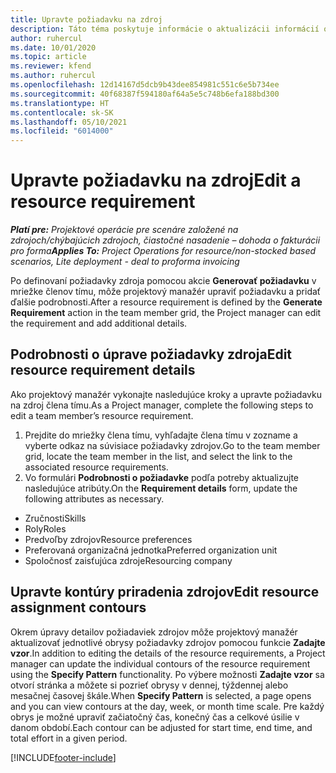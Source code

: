 ```yaml
---
title: Upravte požiadavku na zdroj
description: Táto téma poskytuje informácie o aktualizácii informácií o požiadavkách zdrojov.
author: ruhercul
ms.date: 10/01/2020
ms.topic: article
ms.reviewer: kfend
ms.author: ruhercul
ms.openlocfilehash: 12d14167d5dcb9b43dee854981c551c6e5b734ee
ms.sourcegitcommit: 40f68387f594180af64a5e5c748b6efa188bd300
ms.translationtype: HT
ms.contentlocale: sk-SK
ms.lasthandoff: 05/10/2021
ms.locfileid: "6014000"
---
```

# <a name="edit-a-resource-requirement"></a><span data-ttu-id="0e208-103">Upravte požiadavku na zdroj</span><span class="sxs-lookup"><span data-stu-id="0e208-103">Edit a resource requirement</span></span>

<span data-ttu-id="0e208-104">_**Platí pre:** Projektové operácie pre scenáre založené na zdrojoch/chýbajúcich zdrojoch, čiastočné nasadenie – dohoda o fakturácii pro forma_</span><span class="sxs-lookup"><span data-stu-id="0e208-104">_**Applies To:** Project Operations for resource/non-stocked based scenarios, Lite deployment - deal to proforma invoicing_</span></span>

<span data-ttu-id="0e208-105">Po definovaní požiadavky zdroja pomocou akcie **Generovať požiadavku** v mriežke členov tímu, môže projektový manažér upraviť požiadavku a pridať ďalšie podrobnosti.</span><span class="sxs-lookup"><span data-stu-id="0e208-105">After a resource requirement is defined by the **Generate Requirement** action in the team member grid, the Project manager can edit the requirement and add additional details.</span></span>

## <a name="edit-resource-requirement-details"></a><span data-ttu-id="0e208-106">Podrobnosti o úprave požiadavky zdroja</span><span class="sxs-lookup"><span data-stu-id="0e208-106">Edit resource requirement details</span></span>

<span data-ttu-id="0e208-107">Ako projektový manažér vykonajte nasledujúce kroky a upravte požiadavku na zdroj člena tímu.</span><span class="sxs-lookup"><span data-stu-id="0e208-107">As a Project manager, complete the following steps to edit a team member’s resource requirement.</span></span>

1. <span data-ttu-id="0e208-108">Prejdite do mriežky člena tímu, vyhľadajte člena tímu v zozname a vyberte odkaz na súvisiace požiadavky zdrojov.</span><span class="sxs-lookup"><span data-stu-id="0e208-108">Go to the team member grid, locate the team member in the list, and select the link to the associated resource requirements.</span></span>
2. <span data-ttu-id="0e208-109">Vo formulári **Podrobnosti o požiadavke** podľa potreby aktualizujte nasledujúce atribúty.</span><span class="sxs-lookup"><span data-stu-id="0e208-109">On the **Requirement details** form, update the following attributes as necessary.</span></span>

- <span data-ttu-id="0e208-110">Zručnosti</span><span class="sxs-lookup"><span data-stu-id="0e208-110">Skills</span></span>
- <span data-ttu-id="0e208-111">Roly</span><span class="sxs-lookup"><span data-stu-id="0e208-111">Roles</span></span>
- <span data-ttu-id="0e208-112">Predvoľby zdrojov</span><span class="sxs-lookup"><span data-stu-id="0e208-112">Resource preferences</span></span>
- <span data-ttu-id="0e208-113">Preferovaná organizačná jednotka</span><span class="sxs-lookup"><span data-stu-id="0e208-113">Preferred organization unit</span></span>
- <span data-ttu-id="0e208-114">Spoločnosť zaisťujúca zdroje</span><span class="sxs-lookup"><span data-stu-id="0e208-114">Resourcing company</span></span>

## <a name="edit-resource-assignment-contours"></a><span data-ttu-id="0e208-115">Upravte kontúry priradenia zdrojov</span><span class="sxs-lookup"><span data-stu-id="0e208-115">Edit resource assignment contours</span></span>

<span data-ttu-id="0e208-116">Okrem úpravy detailov požiadaviek zdrojov môže projektový manažér aktualizovať jednotlivé obrysy požiadavky zdrojov pomocou funkcie **Zadajte vzor**.</span><span class="sxs-lookup"><span data-stu-id="0e208-116">In addition to editing the details of the resource requirements, a Project manager can update the individual contours of the resource requirement using the **Specify Pattern** functionality.</span></span> <span data-ttu-id="0e208-117">Po výbere možnosti **Zadajte vzor** sa otvorí stránka a môžete si pozrieť obrysy v dennej, týždennej alebo mesačnej časovej škále.</span><span class="sxs-lookup"><span data-stu-id="0e208-117">When **Specify Pattern** is selected, a page opens and you can view contours at the day, week, or month time scale.</span></span> <span data-ttu-id="0e208-118">Pre každý obrys je možné upraviť začiatočný čas, konečný čas a celkové úsilie v danom období.</span><span class="sxs-lookup"><span data-stu-id="0e208-118">Each contour can be adjusted for start time, end time, and total effort in a given period.</span></span>

[!INCLUDE[footer-include](../includes/footer-banner.md)]
